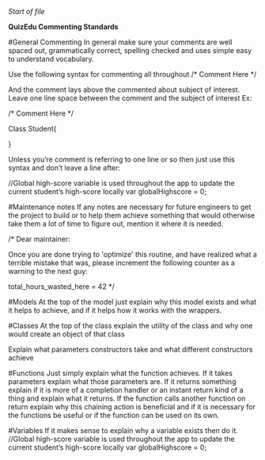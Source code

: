 *Start of file*

**QuizEdu Commenting Standards**

#General Commenting
In general make sure your comments are well spaced out, grammatically correct, spelling checked and uses simple easy to understand vocabulary.

Use the following syntax for commenting all throughout
/*
Comment Here
*/

And the comment lays above the commented about subject of interest. Leave one line space between the comment and the subject of interest  Ex:

/*
Comment Here
*/

Class Student{

}

Unless you’re comment is referring to one line or so then just use this syntax and don’t leave a line after:

//Global high-score variable is used throughout the app to update the current student’s high-score locally
var globalHighscore = 0;


#Maintenance notes
If any notes are necessary for future engineers to get the project to build or to help them achieve something that would otherwise take them a lot of time to figure out, mention it where it is needed.

/*
Dear maintainer:
 
Once you are done trying to 'optimize' this routine,
and have realized what a terrible mistake that was,
please increment the following counter as a warning
to the next guy:
 
total_hours_wasted_here = 42
*/


#Models
At the top of the model just explain why this model exists and what it helps to achieve, and if it helps how it works with the wrappers.

#Classes
At the top of the class explain the utility of the class and why one would create an object of that class

Explain what parameters constructors take and what different constructors achieve

#Functions
Just simply explain what the function achieves. If it takes parameters explain what those parameters are. If it returns something explain if it is more of a completion handler or an instant return kind of a thing and explain what it returns. If the function calls another function on return explain why this chaining action is beneficial and if it is necessary for the functions be useful or if the function can be used on its own. 

#Variables
If it makes sense to explain why a variable exists then do it.
//Global high-score variable is used throughout the app to update the current student’s high-score locally
var globalHighscore = 0;
